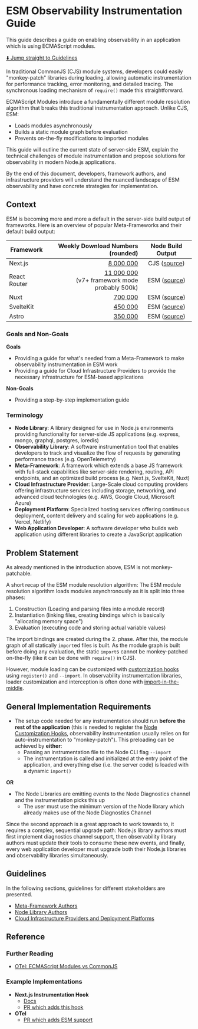 # ESM Observability Instrumentation Guide

This guide describes a guide on enabling observability in an application which is using ECMAScript modules.

[⬇️ Jump straight to Guidelines](#guidelines)

In traditional CommonJS (CJS) module systems, developers could easily "monkey-patch" libraries during loading, allowing
automatic instrumentation for performance tracking, error monitoring, and detailed tracing. The synchronous loading
mechanism of `require()` made this straightforward.

ECMAScript Modules introduce a fundamentally different module resolution algorithm that breaks this traditional
instrumentation approach. Unlike CJS, ESM:

- Loads modules asynchronously
- Builds a static module graph before evaluation
- Prevents on-the-fly modifications to imported modules

This guide will outline the current state of server-side ESM, explain the technical challenges of module instrumentation
and propose solutions for observability in modern Node.js applications.

By the end of this document, developers, framework authors, and infrastructure providers will understand the nuanced
landscape of ESM observability and have concrete strategies for implementation.

## Context

ESM is becoming more and more a default in the server-side build output of frameworks. Here is an overview of popular
Meta-Frameworks and their default build output:

| Framework    |                                                                Weekly Download Numbers (rounded) |                                                                      Node Build Output                                                                      |
|--------------|-------------------------------------------------------------------------------------------------:|:-----------------------------------------------------------------------------------------------------------------------------------------------------------:|
| Next.js      |                                                  [8 000 000](https://www.npmjs.com/package/next) | CJS ([source](https://github.com/vercel/next.js/blob/9a1cd356dbafbfcf23d1b9ec05f772f766d05580/packages/next/src/build/webpack-config-rules/resolve.ts#L18)) |
| React Router | [11 000 000](https://www.npmjs.com/package/react-router) <br/>(v7+ framework mode probably 500k) |   ESM ([source](https://github.com/remix-run/react-router/blob/71b4eef6b4f58c8600deb50d5db12af6679235a1/packages/react-router-dev/config/config.ts#L110))   |
| Nuxt         |                                                    [700 000](https://www.npmjs.com/package/nuxt) |         ESM ([source](https://github.com/nuxt/nuxt/blob/f458153d9fda237724c61b1714c56c23221961e1/docs/7.migration/2.configuration.md?plain=1#L101))         |
| SvelteKit    |                                           [450 000](https://www.npmjs.com/package/@sveltejs/kit) |          ESM ([source](https://github.com/sveltejs/kit/blob/7c81ac95c8687b09e2d49bad66528b415fd66bb3/packages/adapter-node/rollup.config.js#L21))           |
| Astro        |                                                   [350 000](https://www.npmjs.com/package/astro) |                  ESM ([source](https://github.com/withastro/astro/blob/0a0b1978a7ea9902174df96852e6a676023cd128/scripts/cmd/build.js#L52))                  |

### Goals and Non-Goals

**Goals**

- Providing a guide for what's needed from a Meta-Framework to make observability instrumentation in ESM work
- Providing a guide for Cloud Infrastructure Providers to provide the necessary infrastructure for ESM-based
  applications

**Non-Goals**

- Providing a step-by-step implementation guide

### Terminology

- **Node Library**: A library designed for use in Node.js environments providing functionality for server-side JS
  applications (e.g. express, mongo, graphql, postgres, ioredis)
- **Observability Library**: A software instrumentation tool that enables developers to track and visualize the flow of
  requests by generating performance traces (e.g. OpenTelemetry)
- **Meta-Framework**: A framework which extends a base JS framework with full-stack capabilities like server-side
  rendering, routing, API endpoints, and an optimized build process (e.g. Next.js, SvelteKit, Nuxt)
- **Cloud Infrastructure Provider**: Large-Scale cloud computing providers offering infrastructure services including
  storage, networking, and advanced cloud technologies (e.g. AWS, Google Cloud, Microsoft Azure)
- **Deployment Platform**: Specialized hosting services offering continuous deployment, content delivery and scaling for
  web applications (e.g. Vercel, Netlify)
- **Web Application Developer**: A software developer who builds web application using different libraries to create a
  JavaScript application

## Problem Statement

As already mentioned in the introduction above, ESM is not monkey-patchable.

A short recap of the ESM module resolution algorithm: The ESM module resolution algorithm loads modules asynchronously
as it is split into three phases:

1. Construction (Loading and parsing files into a module record)
2. Instantiation (linking files, creating bindings which is basically "allocating memory space")
3. Evaluation (executing code and storing actual variable values)

The import bindings are created during the 2. phase. After this, the module graph of all statically `import`ed files is
built.
As the module graph is built before doing any evaluation, the static `import`s cannot be monkey-patched on-the-fly (like
it can be done with `require()` in CJS).

However, module loading can be customized
with [customization hooks](https://nodejs.org/docs/v22.13.0/api/module.html#customization-hooks) using `register()` and
`--import`. In observability instrumentation libraries, loader customization and interception is often done
with [import-in-the-middle](https://www.npmjs.com/package/import-in-the-middle).

## General Implementation Requirements

- The setup code needed for any instrumentation should run **before the rest of the application** (this is needed to
  register
  the [Node Customization Hooks](https://nodejs.org/docs/v22.13.0/api/module.html#customization-hooks),
  observability instrumentation usually relies on for auto-instrumentation to "monkey-patch"). This preloading can be
  achieved by **either**:
    - Passing an instrumentation file to the Node CLI flag `--import`
    - The instrumentation is called and initialized at the entry point of the application, and everything else (i.e. the
      server code) is loaded with a dynamic `import()`

**OR**

- The Node Libraries are emitting events to the Node Diagnostics channel and the instrumentation picks this up
    - The user must use the minimum version of the Node library which already makes use of the Node Diagnostics Channel

Since the second approach is a great approach to work towards to, it requires a complex, sequential upgrade path:
Node.js library authors must first implement diagnostics channel support, then observability library authors must update
their tools to consume these new events, and finally, every web application developer must upgrade both their Node.js
libraries and observability libraries simultaneously.

## Guidelines

In the following sections, guidelines for different stakeholders are presented.

- [Meta-Framework Authors](./guides/meta-framework-authors.md)
- [Node Library Authors](./guides/node-library-authors.md)
- [Cloud Infrastructure Providers and Deployment Platforms](./guides/infra-and-deployment-platform-providers.md)

## Reference

### Further Reading

- [OTel: ECMAScript Modules vs CommonJS](https://github.com/open-telemetry/opentelemetry-js/blob/main/doc/esm-support.md)

### Example Implementations

- **Next.js Instrumentation Hook**
    - [Docs](https://nextjs.org/docs/app/building-your-application/optimizing/instrumentation)
    - [PR which adds this hook](https://github.com/vercel/next.js/pull/46002)
- **OTel**
    - [PR which adds ESM support](https://github.com/open-telemetry/opentelemetry-js/pull/3698)
